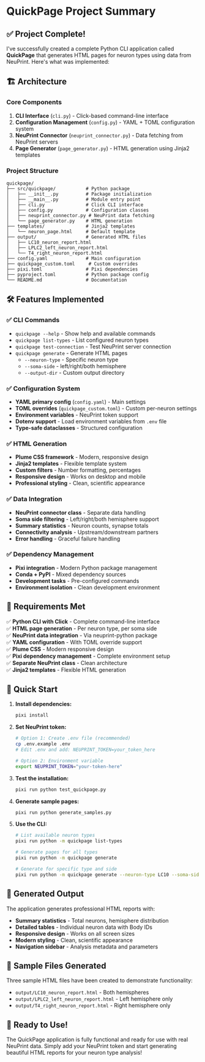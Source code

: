# QuickPage Project Summary

## ✅ Project Complete!

I've successfully created a complete Python CLI application called **QuickPage** that generates HTML pages for neuron types using data from NeuPrint. Here's what was implemented:

## 🏗️ Architecture

### Core Components

1. **CLI Interface** (`cli.py`) - Click-based command-line interface
2. **Configuration Management** (`config.py`) - YAML + TOML configuration system
3. **NeuPrint Connector** (`neuprint_connector.py`) - Data fetching from NeuPrint servers
4. **Page Generator** (`page_generator.py`) - HTML generation using Jinja2 templates

### Project Structure
```
quickpage/
├── src/quickpage/           # Python package
│   ├── __init__.py          # Package initialization
│   ├── __main__.py          # Module entry point
│   ├── cli.py               # Click CLI interface
│   ├── config.py            # Configuration classes
│   ├── neuprint_connector.py # NeuPrint data fetching
│   └── page_generator.py    # HTML generation
├── templates/               # Jinja2 templates
│   └── neuron_page.html     # Default template
├── output/                  # Generated HTML files
│   ├── LC10_neuron_report.html
│   ├── LPLC2_left_neuron_report.html
│   └── T4_right_neuron_report.html
├── config.yaml              # Main configuration
├── quickpage_custom.toml     # Custom overrides
├── pixi.toml                # Pixi dependencies
├── pyproject.toml           # Python package config
└── README.md                # Documentation
```

## 🛠️ Features Implemented

### ✅ CLI Commands
- `quickpage --help` - Show help and available commands
- `quickpage list-types` - List configured neuron types
- `quickpage test-connection` - Test NeuPrint server connection
- `quickpage generate` - Generate HTML pages
  - `--neuron-type` - Specific neuron type
  - `--soma-side` - left/right/both hemisphere
  - `--output-dir` - Custom output directory

### ✅ Configuration System
- **YAML primary config** (`config.yaml`) - Main settings
- **TOML overrides** (`quickpage_custom.toml`) - Custom per-neuron settings
- **Environment variables** - NeuPrint token support
- **Dotenv support** - Load environment variables from `.env` file
- **Type-safe dataclasses** - Structured configuration

### ✅ HTML Generation
- **Plume CSS framework** - Modern, responsive design
- **Jinja2 templates** - Flexible template system
- **Custom filters** - Number formatting, percentages
- **Responsive design** - Works on desktop and mobile
- **Professional styling** - Clean, scientific appearance

### ✅ Data Integration
- **NeuPrint connector class** - Separate data handling
- **Soma side filtering** - Left/right/both hemisphere support
- **Summary statistics** - Neuron counts, synapse totals
- **Connectivity analysis** - Upstream/downstream partners
- **Error handling** - Graceful failure handling

### ✅ Dependency Management
- **Pixi integration** - Modern Python package management
- **Conda + PyPI** - Mixed dependency sources
- **Development tasks** - Pre-configured commands
- **Environment isolation** - Clean development environment

## 🎯 Requirements Met

✅ **Python CLI with Click** - Complete command-line interface  
✅ **HTML page generation** - Per neuron type, per soma side  
✅ **NeuPrint data integration** - Via neuprint-python package  
✅ **YAML configuration** - With TOML override support  
✅ **Plume CSS** - Modern responsive design  
✅ **Pixi dependency management** - Complete environment setup  
✅ **Separate NeuPrint class** - Clean architecture  
✅ **Jinja2 templates** - Flexible HTML generation  

## 🚀 Quick Start

1. **Install dependencies:**
   ```bash
   pixi install
   ```

2. **Set NeuPrint token:**
   ```bash
   # Option 1: Create .env file (recommended)
   cp .env.example .env
   # Edit .env and add: NEUPRINT_TOKEN=your_token_here
   
   # Option 2: Environment variable
   export NEUPRINT_TOKEN="your-token-here"
   ```

3. **Test the installation:**
   ```bash
   pixi run python test_quickpage.py
   ```

4. **Generate sample pages:**
   ```bash
   pixi run python generate_samples.py
   ```

5. **Use the CLI:**
   ```bash
   # List available neuron types
   pixi run python -m quickpage list-types
   
   # Generate pages for all types
   pixi run python -m quickpage generate
   
   # Generate for specific type and side
   pixi run python -m quickpage generate --neuron-type LC10 --soma-side left
   ```

## 📁 Generated Output

The application generates professional HTML reports with:

- **Summary statistics** - Total neurons, hemisphere distribution
- **Detailed tables** - Individual neuron data with Body IDs
- **Responsive design** - Works on all screen sizes
- **Modern styling** - Clean, scientific appearance
- **Navigation sidebar** - Analysis metadata and parameters

## 🔧 Sample Files Generated

Three sample HTML files have been created to demonstrate functionality:
- `output/LC10_neuron_report.html` - Both hemispheres
- `output/LPLC2_left_neuron_report.html` - Left hemisphere only  
- `output/T4_right_neuron_report.html` - Right hemisphere only

## 🎉 Ready to Use!

The QuickPage application is fully functional and ready for use with real NeuPrint data. Simply add your NeuPrint token and start generating beautiful HTML reports for your neuron type analysis!
